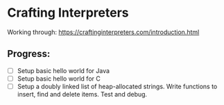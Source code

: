 # Crafting Interpreters
Working through: https://craftinginterpreters.com/introduction.html
## Progress:
- [ ] Setup basic hello world for Java
- [ ] Setup basic hello world for C
- [ ] Setup a doubly linked list of heap-allocated strings. Write functions to insert, find and delete items. Test and debug.
